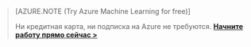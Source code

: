 >[AZURE.NOTE (Try Azure Machine Learning for free)]
>
>Ни кредитная карта, ни подписка на Azure не требуются. <a href="https://studio.azureml.net/Home" target="_blank">**Начните работу прямо сейчас >**</a>

<!---HONumber=July15_HO2-->